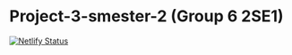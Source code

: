 # Project-3-smester-2 (Group 6 2SE1)
[![Netlify Status](https://api.netlify.com/api/v1/badges/b71a1137-4e4f-4cc1-aaab-07cd3bff3263/deploy-status)](https://app.netlify.com/sites/reliable-madeleine-0a7bf3/deploys)
